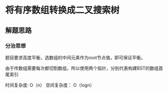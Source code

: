 # 将有序数组转换成二叉搜索树

## 解题思路

### 分治思想

题目要求高度平衡，选数组的中间元素作为root节点值，即可保证平衡。

由于传数组需要每次都切割数组，所以使用两个指针，分别代表构建BST的数组首尾索引

时间复杂度: O（n）
空间复杂度： O（logn）
